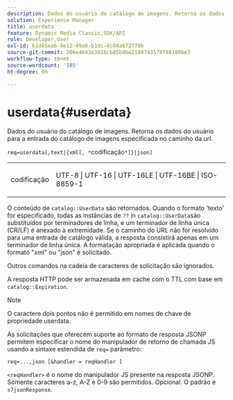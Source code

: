 ```yaml
---
description: Dados do usuário do catálogo de imagens. Retorna os dados do usuário para a entrada do catálogo de imagens especificada no caminho da url.
solution: Experience Manager
title: userdata
feature: Dynamic Media Classic,SDK/API
role: Developer,User
exl-id: b1d85ea6-0e12-49a8-b1dc-4c64a672770b
source-git-commit: 206e4643e3926cb85b4be2189743578f88180be7
workflow-type: tm+mt
source-wordcount: '185'
ht-degree: 0%

---
```


# userdata{#userdata}

Dados do usuário do catálogo de imagens. Retorna os dados do usuário para a entrada do catálogo de imagens especificada no caminho da url.

`req=userdata[,text|{xml[, *`codificação`*]}|json]`

<table id="simpletable_F9D94C83865F4216BCF7987C32FACC46"> 
 <tr class="strow"> 
  <td class="stentry"> <p><span class="varname"> codificação</span> </p> </td> 
  <td class="stentry"> <p><span class="codeph"> UTF-8 | UTF-16 | UTF-16LE | UTF-16BE | ISO-8859-1</span> </p></td> 
 </tr> 
</table>

O conteúdo de `catalog::UserData` são retornados. Quando o formato &#39;texto&#39; for especificado, todas as instâncias de `??` in `catalog::UserData`são substituídos por terminadores de linha, e um terminador de linha única (CR/LF) é anexado à extremidade. Se o caminho do URL não for resolvido para uma entrada de catálogo válida, a resposta consistirá apenas em um terminador de linha única. A formatação apropriada é aplicada quando o formato &quot;xml&quot; ou &quot;json&quot; é solicitado.

Outros comandos na cadeia de caracteres de solicitação são ignorados.

A resposta HTTP pode ser armazenada em cache com o TTL com base em `catalog::Expiration`.

>[!NOTE]
>
>O caractere dois pontos não é permitido em nomes de chave de propriedade userdata.

As solicitações que oferecem suporte ao formato de resposta JSONP permitem especificar o nome do manipulador de retorno de chamada JS usando a sintaxe estendida de `req=` parâmetro:

`req=...,json [&handler = reqHandler ]`

`<reqHandler>` é o nome do manipulador JS presente na resposta JSONP. Somente caracteres a-z, A-Z e 0-9 são permitidos. Opcional. O padrão é `s7jsonResponse`.
